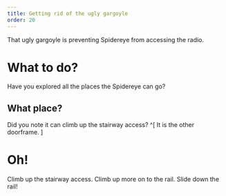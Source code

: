 ```yaml
---
title: Getting rid of the ugly gargoyle
order: 20
---
```


That ugly gargoyle is preventing Spidereye from accessing the radio.

# What to do?
Have you explored all the places the Spidereye can go?

## What place?
Did you note it can climb up the stairway access? ^[ It is the other doorframe. ]

# Oh!
Climb up the stairway access. Climb up more on to the rail. Slide down the rail!
